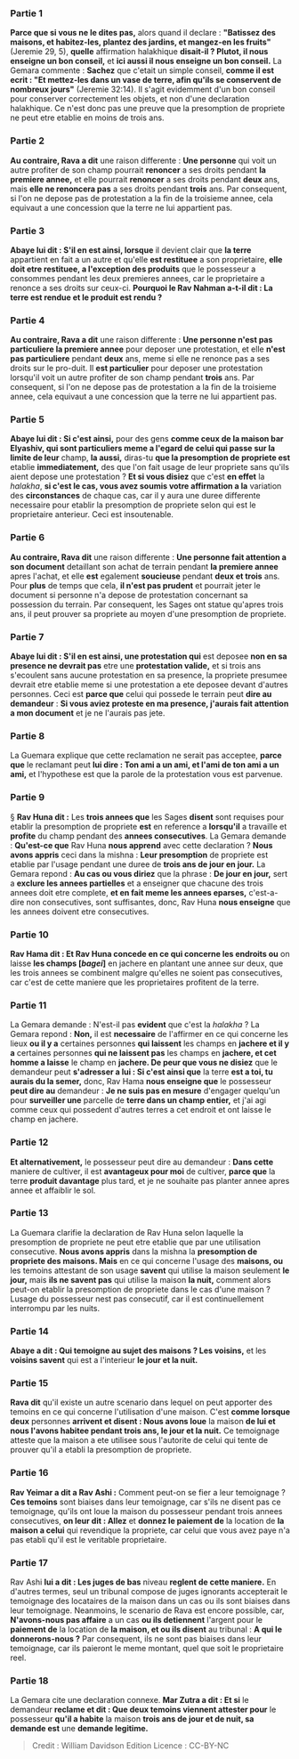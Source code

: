 
### Partie 1
<b>Parce que si vous ne le dites pas,</b> alors quand il declare : <b>"Batissez des maisons, et habitez-les, plantez des jardins, et mangez-en les fruits"</b> (Jeremie 29, 5), <b>quelle</b> affirmation halakhique <b>disait-il ? Plutot, il nous enseigne un bon conseil,</b> et <b>ici aussi il nous enseigne un bon conseil.</b> La Gemara commente : <b>Sachez</b> que c'etait un simple conseil, <b>comme il est ecrit : "Et mettez-les dans un vase de terre, afin qu'ils se conservent de nombreux jours"</b> (Jeremie 32:14). Il s'agit evidemment d'un bon conseil pour conserver correctement les objets, et non d'une declaration halakhique. Ce n'est donc pas une preuve que la presomption de propriete ne peut etre etablie en moins de trois ans.

### Partie 2
<b>Au contraire, Rava a dit</b> une raison differente : <b>Une personne</b> qui voit un autre profiter de son champ pourrait <b>renoncer</b> a ses droits pendant <b>la premiere annee,</b> et elle pourrait <b>renoncer</b> a ses droits pendant <b>deux</b> ans, mais <b>elle ne renoncera pas</b> a ses droits pendant <b>trois</b> ans. Par consequent, si l'on ne depose pas de protestation a la fin de la troisieme annee, cela equivaut a une concession que la terre ne lui appartient pas.

### Partie 3
<b>Abaye lui dit : S'il en est ainsi, lorsque</b> il devient clair que <b>la terre</b> appartient en fait a un autre et qu'elle <b>est restituee</b> a son proprietaire, <b>elle doit etre restituee, a l'exception des produits</b> que le possesseur a consommes pendant les deux premieres annees, car le proprietaire a renonce a ses droits sur ceux-ci. <b>Pourquoi le Rav Nahman a-t-il dit : La terre est rendue et le produit est rendu ?</b>

### Partie 4
<b>Au contraire, Rava a dit</b> une raison differente : <b>Une personne n'est pas particuliere la premiere annee</b> pour deposer une protestation, et elle <b>n'est pas particuliere</b> pendant <b>deux</b> ans, meme si elle ne renonce pas a ses droits sur le pro-duit. Il <b>est particulier</b> pour deposer une protestation lorsqu'il voit un autre profiter de son champ pendant <b>trois</b> ans. Par consequent, si l'on ne depose pas de protestation a la fin de la troisieme annee, cela equivaut a une concession que la terre ne lui appartient pas.

### Partie 5
<b>Abaye lui dit : Si c'est ainsi,</b> pour des gens <b>comme ceux de la maison bar Elyashiv, qui sont particuliers meme a l'egard de celui qui passe sur la limite de leur</b> champ, <b>la aussi,</b> diras-tu <b>que la presomption de propriete est</b> etablie <b>immediatement,</b> des que l'on fait usage de leur propriete sans qu'ils aient depose une protestation ? <b>Et si vous disiez</b> que c'est <b>en effet</b> la <i>halakha</i>, <b>si c'est le cas, vous avez soumis votre affirmation a la</b> variation des <b>circonstances</b> de chaque cas, car il y aura une duree differente necessaire pour etablir la presomption de propriete selon qui est le proprietaire anterieur. Ceci est insoutenable.

### Partie 6
<b>Au contraire, Rava dit</b> une raison differente : <b>Une personne fait attention a son document</b> detaillant son achat de terrain pendant <b>la premiere annee</b> apres l'achat, et elle <b>est</b> egalement <b>soucieuse</b> pendant <b>deux et trois</b> ans. Pour <b>plus</b> de temps que cela, <b>il n'est pas prudent</b> et pourrait jeter le document si personne n'a depose de protestation concernant sa possession du terrain. Par consequent, les Sages ont statue qu'apres trois ans, il peut prouver sa propriete au moyen d'une presomption de propriete.

### Partie 7
<b>Abaye lui dit : S'il en est ainsi, une protestation qui</b> est deposee <b>non en sa presence ne devrait pas</b> etre une <b>protestation valide,</b> et si trois ans s'ecoulent sans aucune protestation en sa presence, la propriete presumee devrait etre etablie meme si une protestation a ete deposee devant d'autres personnes. Ceci est <b>parce que</b> celui qui possede le terrain peut <b>dire au demandeur</b> : <b>Si vous aviez proteste en ma presence, j'aurais fait attention a mon document</b> et je ne l'aurais pas jete.

### Partie 8
La Guemara explique que cette reclamation ne serait pas acceptee, <b>parce que</b> le reclamant peut <b>lui dire : Ton ami a un ami, et l'ami de ton ami a un ami,</b> et l'hypothese est que la parole de la protestation vous est parvenue.

### Partie 9
§ <b>Rav Huna dit :</b> Les <b>trois annees que</b> les Sages <b>disent</b> sont requises pour etablir la presomption de propriete <b>est</b> en reference a <b>lorsqu'il</b> a travaille et <b>profite</b> du champ pendant des <b>annees consecutives</b>. La Gemara demande : <b>Qu'est-ce que</b> Rav Huna <b>nous apprend</b> avec cette declaration ? <b>Nous avons appris</b> ceci dans la mishna : <b>Leur presomption</b> de propriete est etablie par l'usage pendant une duree de <b>trois ans de jour en jour.</b> La Gemara repond : <b>Au cas ou vous diriez</b> que la phrase : <b>De jour en jour,</b> sert a <b>exclure les annees partielles</b> et a enseigner que chacune des trois annees doit etre complete, <b>et en fait meme les annees eparses,</b> c'est-a-dire non consecutives, sont suffisantes, donc, Rav Huna <b>nous enseigne</b> que les annees doivent etre consecutives.

### Partie 10
<b>Rav Hama dit : Et Rav Huna concede en ce qui concerne les endroits ou</b> on laisse <b>les champs [<i>bagei</i>]</b> en jachere</b> en plantant une annee sur deux, que les trois annees se combinent malgre qu'elles ne soient pas consecutives, car c'est de cette maniere que les proprietaires profitent de la terre.

### Partie 11
La Gemara demande : N'est-il pas <b>evident</b> que c'est la <i>halakha</i> ? La Gemara repond : <b>Non,</b> il est <b>necessaire</b> de l'affirmer en ce qui concerne les lieux <b>ou il y a</b> certaines personnes <b>qui laissent</b> les champs en <b>jachere et il y a</b> certaines personnes <b>qui ne laissent pas</b> les champs en <b>jachere, et cet homme a laisse</b> le champ en <b>jachere. De peur que vous ne disiez</b> que le demandeur peut <b>s'adresser a lui : Si c'est ainsi que</b> la terre <b>est a toi, tu aurais du la semer,</b> donc, Rav Hama <b>nous enseigne que</b> le possesseur <b>peut dire au</b> demandeur : <b>Je ne suis pas en mesure</b> d'engager quelqu'un pour <b>surveiller une</b> parcelle de <b>terre dans un champ entier,</b> et j'ai agi comme ceux qui possedent d'autres terres a cet endroit et ont laisse le champ en jachere.

### Partie 12
<b>Et alternativement,</b> le possesseur peut dire au demandeur : <b>Dans cette</b> maniere de cultiver, il est <b>avantageux pour moi</b> de cultiver, <b>parce que</b> la terre <b>produit davantage</b> plus tard, et je ne souhaite pas planter annee apres annee et affaiblir le sol.

### Partie 13
La Guemara clarifie la declaration de Rav Huna selon laquelle la presomption de propriete ne peut etre etablie que par une utilisation consecutive. <b>Nous avons appris</b> dans la mishna la <b>presomption de propriete des maisons. Mais</b> en ce qui concerne l'usage des <b>maisons, ou</b> les temoins attestant de son usage <b>savent</b> qui utilise la maison seulement <b>le jour,</b> mais <b>ils ne savent pas</b> qui utilise la maison <b>la nuit,</b> comment alors peut-on etablir la presomption de propriete dans le cas d'une maison ? Lusage du possesseur nest pas consecutif, car il est continuellement interrompu par les nuits.

### Partie 14
<b>Abaye a dit : Qui temoigne au sujet des maisons ? Les voisins,</b> et les <b>voisins savent</b> qui est a l'interieur <b>le jour et la nuit.</b>

### Partie 15
<b>Rava dit</b> qu'il existe un autre scenario dans lequel on peut apporter des temoins en ce qui concerne l'utilisation d'une maison. C'est <b>comme lorsque deux</b> personnes <b>arrivent et disent : Nous avons loue</b> la maison <b>de lui et nous l'avons habitee pendant trois ans, le jour et la nuit.</b> Ce temoignage atteste que la maison a ete utilisee sous l'autorite de celui qui tente de prouver qu'il a etabli la presomption de propriete.

### Partie 16
<b>Rav Yeimar a dit a Rav Ashi :</b> Comment peut-on se fier a leur temoignage ? <b>Ces temoins</b> sont biaises dans leur temoignage, car s'ils ne disent pas ce</b> temoignage, qu'ils ont loue la maison du possesseur pendant trois annees consecutives, <b>on leur dit : Allez</b> et <b>donnez le paiement de</b> la location de <b>la maison a celui</b> qui revendique la propriete, car celui que vous avez paye n'a pas etabli qu'il est le veritable proprietaire.

### Partie 17
Rav Ashi <b>lui a dit : Les juges de bas</b> niveau <b>reglent de cette maniere.</b> En d'autres termes, seul un tribunal compose de juges ignorants accepterait le temoignage des locataires de la maison dans un cas ou ils sont biaises dans leur temoignage. Neanmoins, le scenario de Rava est encore possible, car, <b>N'avons-nous pas affaire</b> a un cas <b>ou ils detiennent</b> l'argent pour le <b>paiement de</b> la location de <b>la maison, et ou ils disent</b> au tribunal : <b>A qui le donnerons-nous ?</b> Par consequent, ils ne sont pas biaises dans leur temoignage, car ils paieront le meme montant, quel que soit le proprietaire reel.

### Partie 18
La Gemara cite une declaration connexe. <b>Mar Zutra a dit : Et si</b> le demandeur <b>reclame et dit : Que deux temoins viennent attester pour</b> le possesseur <b>qu'il a habite</b> la maison <b>trois ans de jour et de nuit, sa demande est</b> une <b>demande legitime.</b>

>Credit : William Davidson Edition
>Licence : CC-BY-NC
